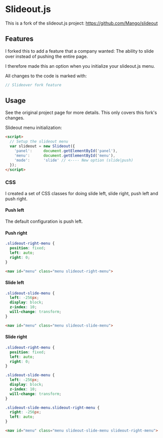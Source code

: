 # Slideout.js
This is a fork of the slideout.js project: https://github.com/Mango/slideout

## Features
I forked this to add a feature that a company wanted: The ability to slide over instead of pushing the entire page.

I therefore made this an option when you initialize your slideout.js menu.

All changes to the code is marked with:
```js
// Slideover fork feature
```

## Usage
See the original project page for more details. This only covers this fork's changes.

Slideout menu initialization:
```html
<script>
  // Setup the slideout menu
  var slideout = new Slideout({
    'panel':     document.getElementById('panel'),
    'menu':      document.getElementById('menu'),
    'mode':      'slide' // <---- New option (slide|push)
  });
</script>
```

### CSS
I created a set of CSS classes for doing slide left, slide right, push left and push right.

#### Push left
The default configuration is push left.


#### Push right
```css
.slideout-right-menu {
  position: fixed;
  left: auto;
  right: 0;
}
```
```html
<nav id="menu" class="menu slideout-right-menu">
```

#### Slide left
```css
.slideout-slide-menu {
  left: -256px;
  display: block;
  z-index: 10;
  will-change: transform;
}
```
```html
<nav id="menu" class="menu slideout-slide-menu">
```

#### Slide right
```css
.slideout-right-menu {
  position: fixed;
  left: auto;
  right: 0;
}

.slideout-slide-menu {
  left: -256px;
  display: block;
  z-index: 10;
  will-change: transform;
}

.slideout-slide-menu.slideout-right-menu {
  right: -256px;
  left: auto;
}
```
```html
<nav id="menu" class="menu slideout-slide-menu slideout-right-menu">
```

